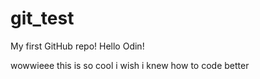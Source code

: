 # git_test
My first GitHub repo!
Hello Odin!

wowwieee this is so cool i wish i knew how to code better